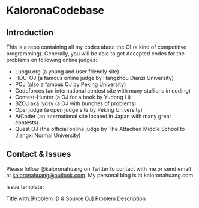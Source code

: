 # KaloronaCodebase
## Introduction

This is a repo containing all my codes about the OI (a kind of competitive programming). Generally, you will be able to get Accepted codes for the problems on following online judges:

- Luogu.org (a young and user friendly site)
- HDU-OJ (a famous online judge by Hangzhou Dianzi University)
- POJ (also a famous OJ by Peking University)
- Codeforces (an international contest site with many stallions in coding)
- Contest-Hunter (a OJ for a book by Yudong Li)
- BZOJ aka lydsy (a OJ with bunches of problems)
- Openjudge (a open judge site by Peking University)
- AtCoder (an international site located in Japan with many great contests)
- Quest OJ (the official online judge by The Attached Middle School to Jiangxi Normal University)

## Contact & Issues

Please follow @kaloronahuang on Twitter to contact with me or send email at kaloronahuang@outlook.com. My personal blog is at kaloronahuang.com

Issue template:

Title with:[Problem ID & Source OJ] Problem Description
